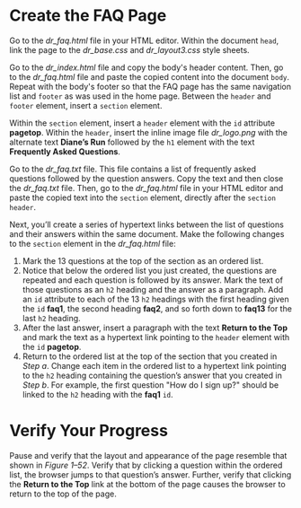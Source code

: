 # Create the FAQ Page
Go to the *dr_faq.html* file in your HTML editor. Within the document `head`, link the page to the *dr_base.css* and *dr_layout3.css* style sheets. 

Go to the *dr_index.html* file and copy the body's header content. Then, go to the *dr_faq.html* file and paste the copied content into the document `body`. Repeat with the body's footer so that the FAQ page has the same navigation list and `footer` as was used in the home page. Between the `header` and `footer` element, insert a `section` element. 

Within the `section` element, insert a `header` element with the `id` attribute **pagetop**. Within the `header`, insert the inline image file *dr_logo.png* with the alternate text **Diane’s Run** followed by the `h1` element with the text **Frequently Asked Questions**. 

Go to the *dr_faq.txt* file. This file contains a list of frequently asked questions followed by the question answers. Copy the text and then close the *dr_faq.txt* file. Then, go to the *dr_faq.html* file in your HTML editor and paste the copied text into the `section` element, directly after the `section` `header`.

Next, you’ll create a series of hypertext links between the list of questions and their answers within the same document. Make the following changes to the `section` element in the *dr_faq.html* file:
1. Mark the 13 questions at the top of the section as an ordered list.
2. Notice that below the ordered list you just created, the questions are repeated and each question is followed by its answer. Mark the text of those questions as an `h2` heading and the answer as a paragraph. Add an `id` attribute to each of the 13 `h2` headings with the first heading given the `id` **faq1**, the second heading **faq2**, and so forth down to **faq13** for the last `h2` heading.
3. After the last answer, insert a paragraph with the text **Return to the Top** and mark the text as a hypertext link pointing to the `header` element with the `id` **pagetop**.
4. Return to the ordered list at the top of the section that you created in *Step a*. Change each item in the ordered list to a hypertext link pointing to the `h2` heading containing the question’s answer that you created in *Step b*. For example, the first question "How do I sign up?" should be linked to the `h2` heading with the **faq1** `id`.

# Verify Your Progress
Pause and verify that the layout and appearance of the page resemble that shown in *Figure 1–52*. Verify that by clicking a question within the ordered list, the browser jumps to that question’s answer. Further, verify that clicking the **Return to the Top** link at the bottom of the page causes the browser to return to the top of the page.

